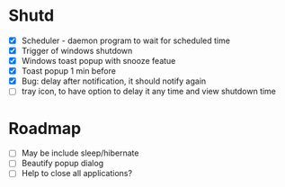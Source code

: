 # Shutd

- [x] Scheduler - daemon program to wait for scheduled time
- [x] Trigger of windows shutdown
- [x] Windows toast popup with snooze featue
- [x] Toast popup 1 min before
- [x] Bug: delay after notification, it should notify again
- [ ] tray icon, to have option to delay it any time and view shutdown time

# Roadmap
- [ ] May be include sleep/hibernate
- [ ] Beautify popup dialog
- [ ] Help to close all applications?